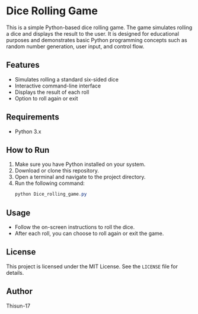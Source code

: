 # Dice Rolling Game

This is a simple Python-based dice rolling game. The game simulates rolling a dice and displays the result to the user. It is designed for educational purposes and demonstrates basic Python programming concepts such as random number generation, user input, and control flow.

## Features
- Simulates rolling a standard six-sided dice
- Interactive command-line interface
- Displays the result of each roll
- Option to roll again or exit

## Requirements
- Python 3.x

## How to Run
1. Make sure you have Python installed on your system.
2. Download or clone this repository.
3. Open a terminal and navigate to the project directory.
4. Run the following command:
	```powershell
	python Dice_rolling_game.py
	```

## Usage
- Follow the on-screen instructions to roll the dice.
- After each roll, you can choose to roll again or exit the game.

## License
This project is licensed under the MIT License. See the `LICENSE` file for details.

## Author
Thisun-17